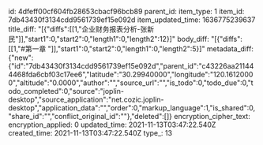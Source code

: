id: 4dfeff00cf604fb28653cbacf96bcb89
parent_id: 
item_type: 1
item_id: 7db43430f3134cdd9561739ef15e092d
item_updated_time: 1636775239637
title_diff: "[{\"diffs\":[[1,\"企业财务报表分析-张新民\"]],\"start1\":0,\"start2\":0,\"length1\":0,\"length2\":12}]"
body_diff: "[{\"diffs\":[[1,\"#第一章 \"]],\"start1\":0,\"start2\":0,\"length1\":0,\"length2\":5}]"
metadata_diff: {"new":{"id":"7db43430f3134cdd9561739ef15e092d","parent_id":"c43226aa211444468fda6cbf03c17ee6","latitude":"30.29940000","longitude":"120.16120000","altitude":"0.0000","author":"","source_url":"","is_todo":0,"todo_due":0,"todo_completed":0,"source":"joplin-desktop","source_application":"net.cozic.joplin-desktop","application_data":"","order":0,"markup_language":1,"is_shared":0,"share_id":"","conflict_original_id":""},"deleted":[]}
encryption_cipher_text: 
encryption_applied: 0
updated_time: 2021-11-13T03:47:22.540Z
created_time: 2021-11-13T03:47:22.540Z
type_: 13